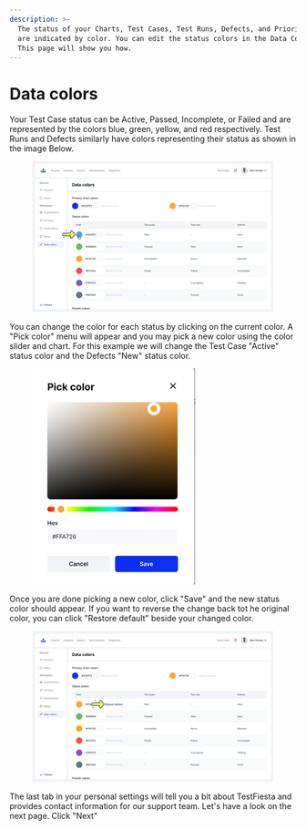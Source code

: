 ```yaml
---
description: >-
  The status of your Charts, Test Cases, Test Runs, Defects, and Priority levels
  are indicated by color. You can edit the status colors in the Data Colors tab.
  This page will show you how.
---
```


# Data colors

Your Test Case status can be Active, Passed, Incomplete, or Failed and are represented by the colors blue, green, yellow, and red respectively. Test Runs and Defects similarly have colors representing their status as shown in the image Below. &#x20;

<figure><img src="../../.gitbook/assets/Data colors.png" alt=""><figcaption></figcaption></figure>

You can change the color for each status by clicking on the current color. A "Pick color" menu will appear and you may pick a new color using the color slider and chart. For this example we will change the Test Case "Active" status color and the Defects "New" status color.&#x20;

<figure><img src="../../.gitbook/assets/image_2024-08-07_134024715.png" alt=""><figcaption></figcaption></figure>

Once you are done picking a new color, click "Save" and the new status color should appear. If you want to reverse the change back tot he original color, you can click "Restore default" beside your changed color. &#x20;

<figure><img src="../../.gitbook/assets/Data colors_2 (1).png" alt=""><figcaption></figcaption></figure>

The last tab in your personal settings will tell you a bit about TestFiesta and provides contact information for our support team. Let's have a look on the next page. Click "Next"&#x20;
